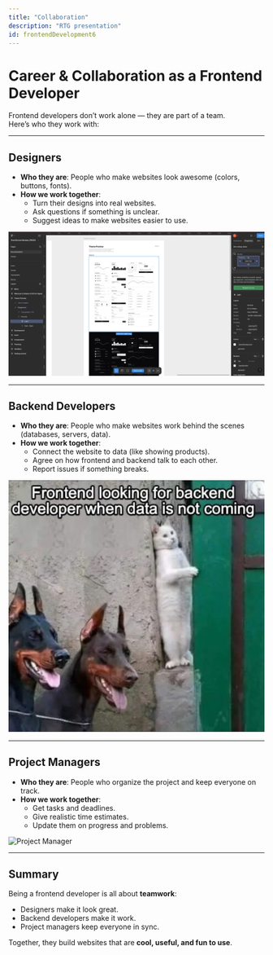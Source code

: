 ```yaml
---
title: "Collaboration"
description: "RTG presentation"
id: frontendDevelopment6
---
```


# Career & Collaboration as a Frontend Developer

Frontend developers don’t work alone — they are part of a team.  
Here’s who they work with:

---

## Designers 
- **Who they are**: People who make websites look awesome (colors, buttons, fonts).  
- **How we work together**:  
  - Turn their designs into real websites.  
  - Ask questions if something is unclear.  
  - Suggest ideas to make websites easier to use.  

![Design](../../static/img/FE/figma.png)

---

## Backend Developers 
- **Who they are**: People who make websites work behind the scenes (databases, servers, data).  
- **How we work together**:  
  - Connect the website to data (like showing products).  
  - Agree on how frontend and backend talk to each other.  
  - Report issues if something breaks.  

![Backend](../../static/img/FE/bedevs.webp)

---

## Project Managers 
- **Who they are**: People who organize the project and keep everyone on track.  
- **How we work together**:  
  - Get tasks and deadlines.  
  - Give realistic time estimates.  
  - Update them on progress and problems.  

![Project Manager](https://via.placeholder.com/500x200?text=Frontend+%2B+PMs)

---

## Summary
Being a frontend developer is all about **teamwork**:  

- Designers make it look great.  
- Backend developers make it work.  
- Project managers keep everyone in sync.  

Together, they build websites that are **cool, useful, and fun to use**.
